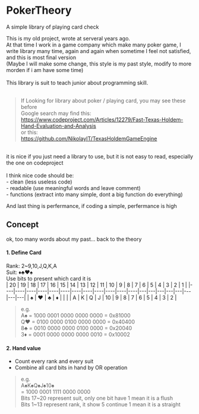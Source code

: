 # PokerTheory
A simple library of playing card check

This is my old project, wrote at serveral years ago.<br/>
At that time I work in a game company which make many poker game, I write library many time, again and again when sometime I feel not satisfied, and this is most final version<br/>
(Maybe I will make some change, this style is my past style, modify to more morden if i am have some time)<br/>
<br/>
This library is suit to teach junior about programming skill. <br/>
<br/>
>If Looking for library about poker / playing card, you may see these before</br>
>Google search may find this:<br/>
>https://www.codeproject.com/Articles/12279/Fast-Texas-Holdem-Hand-Evaluation-and-Analysis<br/>
>or this:<br/>
>https://github.com/NikolayIT/TexasHoldemGameEngine<br/>
<br/>
it is nice if you just need a library to use, but it is not easy to read, especially the one on codeproject<br/>
<br/>
I think nice code should be:<br/>
- clean (less useless code)<br/>
- readable (use meaningful words and leave comment)<br/>
- functions (extract into many simple, dont a big function do everything)<br/>

And last thing is perfermance, if coding a simple, perfermance is high

## Concept
ok, too many words about my past... back to the theory

#### 1. Define Card
Rank: 2~9,10,J,Q,K,A</br>
Suit: ♦♣♥♠</br>
Use bits to present which card it is</br>
| 20 | 19 | 18 | 17 | 16 | 15 | 14 | 13 | 12 | 11 | 10 | 9  | 8 | 7 | 6 | 5 | 4 | 3 | 2 | 1 |
|----|----|----|----|----|----|----|----|----|----|----|----|---|---|---|---|---|---|---|---|
| ♠  | ♥  | ♣  | ♦  |    |    |    | A  | K  | Q  | J  | 10 | 9 | 8 | 7 | 6 | 5 | 4 | 3 | 2 |

> e.g.</br>
> A♠ = 1000 0001 0000 0000 0000 = 0x81000</br>
> Q♥ = 0100 0000 0100 0000 0000 = 0x40400</br>
> 8♣ = 0010 0000 0000 0100 0000 = 0x20040</br>
> 3♦ = 0001 0000 0000 0000 0010 = 0x10002</br>

#### 2. Hand value
- Count every rank and every suit
- Combine all card bits in hand by OR operation
> e.g.</br>
> A♠K♠Q♠J♠10♠</br>
> = 1000 0001 1111 0000 0000</br>
> Bits 17\~20 represent suit, only one bit have 1 mean it is a flush</br>
> Bits 1\~13 represent rank, it show 5 continue 1 mean it is a straight </br>
